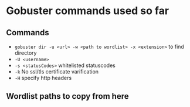# Gobuster commands used so far

## Commands

* ```gobuster dir -u <url> -w <path to wordlist> -x <extension>``` to find directory
* ```-U <username>```
* ```-s <statusCodes>``` whitelisted statuscodes
* ```-k``` No ssl/tls certificate varification
* ```-H``` specify http headers

## Wordlist paths to copy from here


